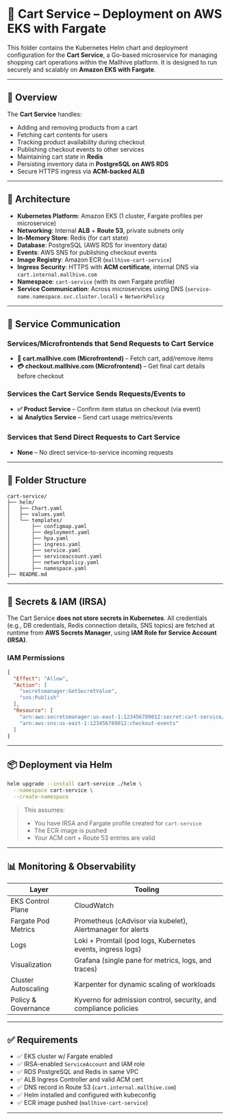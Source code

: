 # 🛒 Cart Service – Deployment on AWS EKS with Fargate

This folder contains the Kubernetes Helm chart and deployment configuration for the **Cart Service**, a Go-based microservice for managing shopping cart operations within the Mallhive platform. It is designed to run securely and scalably on **Amazon EKS with Fargate**.

---

## 🧩 Overview

The **Cart Service** handles:

* Adding and removing products from a cart
* Fetching cart contents for users
* Tracking product availability during checkout
* Publishing checkout events to other services
* Maintaining cart state in **Redis**
* Persisting inventory data in **PostgreSQL on AWS RDS**
* Secure HTTPS ingress via **ACM-backed ALB**

---

## 🔧 Architecture

* **Kubernetes Platform**: Amazon EKS (1 cluster, Fargate profiles per microservice)
* **Networking**: Internal **ALB** + **Route 53**, private subnets only
* **In-Memory Store**: Redis (for cart state)
* **Database**: PostgreSQL (AWS RDS for inventory data)
* **Events**: AWS SNS for publishing checkout events
* **Image Registry**: Amazon ECR (`mallhive-cart-service`)
* **Ingress Security**: HTTPS with **ACM certificate**, internal DNS via `cart.internal.mallhive.com`
* **Namespace**: `cart-service` (with its own Fargate profile)
* **Service Communication**: Across microservices using DNS (`service-name.namespace.svc.cluster.local`) + `NetworkPolicy`

---

## 📡 Service Communication

### Services/Microfrontends that Send Requests to Cart Service

* **🛒 cart.mallhive.com (Microfrontend)** – Fetch cart, add/remove items
* **💳 checkout.mallhive.com (Microfrontend)** – Get final cart details before checkout

### Services the Cart Service Sends Requests/Events to

* **✅ Product Service** – Confirm item status on checkout (via event)
* **📊 Analytics Service** – Send cart usage metrics/events

### Services that Send Direct Requests to Cart Service

* **None** – No direct service-to-service incoming requests

---

## 📁 Folder Structure

```
cart-service/
├── helm/
│   ├── Chart.yaml
│   ├── values.yaml
│   └── templates/
│       ├── configmap.yaml
│       ├── deployment.yaml
│       ├── hpa.yaml
│       ├── ingress.yaml
│       ├── service.yaml
│       ├── serviceaccount.yaml
│       ├── networkpolicy.yaml
│       ├── namespace.yaml
├── README.md
```

---

## 🔐 Secrets & IAM (IRSA)

The Cart Service **does not store secrets in Kubernetes**. All credentials (e.g., DB credentials, Redis connection details, SNS topics) are fetched at runtime from **AWS Secrets Manager**, using **IAM Role for Service Account (IRSA)**.

### IAM Permissions

```json
{
  "Effect": "Allow",
  "Action": [
    "secretsmanager:GetSecretValue",
    "sns:Publish"
  ],
  "Resource": [
    "arn:aws:secretsmanager:us-east-1:123456789012:secret:cart-service/*",
    "arn:aws:sns:us-east-1:123456789012:checkout-events"
  ]
}
```

---

## 📦 Deployment via Helm

```bash
helm upgrade --install cart-service ./helm \
  --namespace cart-service \
  --create-namespace
```

> This assumes:
>
> * You have IRSA and Fargate profile created for `cart-service`
> * The ECR image is pushed
> * Your ACM cert + Route 53 entries are valid

---

## 📊 Monitoring & Observability

| Layer               | Tooling                                                          |
| ------------------- | ---------------------------------------------------------------- |
| EKS Control Plane   | CloudWatch                                                       |
| Fargate Pod Metrics | Prometheus (cAdvisor via kubelet), Alertmanager for alerts       |
| Logs                | Loki + Promtail (pod logs, Kubernetes events, ingress logs)      |
| Visualization       | Grafana (single pane for metrics, logs, and traces)              |
| Cluster Autoscaling | Karpenter for dynamic scaling of workloads                       |
| Policy & Governance | Kyverno for admission control, security, and compliance policies |

---


## ✅ Requirements

* ✅ EKS cluster w/ Fargate enabled
* ✅ IRSA-enabled `ServiceAccount` and IAM role
* ✅ RDS PostgreSQL and Redis in same VPC
* ✅ ALB Ingress Controller and valid ACM cert
* ✅ DNS record in Route 53 (`cart.internal.mallhive.com`)
* ✅ Helm installed and configured with kubeconfig
* ✅ ECR image pushed (`mallhive-cart-service`)

---